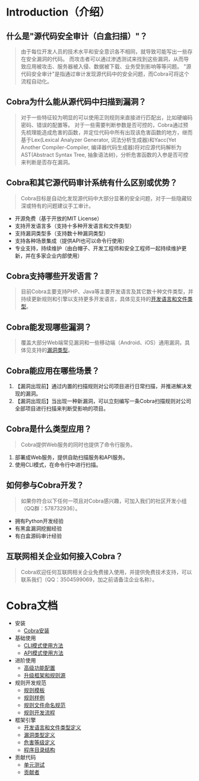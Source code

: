 # Introduction（介绍）

## 什么是"源代码安全审计（白盒扫描）"？
> 由于每位开发人员的技术水平和安全意识各不相同，就导致可能写出一些存在安全漏洞的代码。
> 而攻击者可以通过渗透测试来找到这些漏洞，从而导致应用被攻击、服务器被入侵、数据被下载、业务受到影响等等问题。
> "源代码安全审计"是指通过审计发现源代码中的安全问题，而Cobra可将这个流程自动化。

## Cobra为什么能从源代码中扫描到漏洞？
> 对于一些特征较为明显的可以使用正则规则来直接进行匹配出，比如硬编码密码、错误的配置等。
> 对于一些需要判断参数是否可控的，Cobra通过预先梳理能造成危害的函数，并定位代码中所有出现该危害函数的地方，继而基于Lex(Lexical Analyzer Generator, 词法分析生成器)和Yacc(Yet Another Compiler-Compiler, 编译器代码生成器)将对应源代码解析为AST(Abstract Syntax Tree, 抽象语法树)，分析危害函数的入参是否可控来判断是否存在漏洞。

## Cobra和其它源代码审计系统有什么区别或优势？
> Cobra目标是自动化发现源代码中大部分显著的安全问题，对于一些隐藏较深或特有的问题建议手工审计。

- 开源免费（基于开放的MIT License）
- 支持开发语言多（支持十多种开发语言和文件类型）
- 支持漏洞类型多（支持数十种漏洞类型）
- 支持各种场景集成（提供API也可以命令行使用）
- 专业支持，持续维护（由白帽子、开发工程师和安全工程师一起持续维护更新，并在多家企业内部使用）

## Cobra支持哪些开发语言？
> 目前Cobra主要支持PHP、Java等主要开发语言及其它数十种文件类型，并持续更新规则和引擎以支持更多开发语言，具体见支持的[开发语言和文件类型](https://wufeifei.github.io/cobra/languages)。

## Cobra能发现哪些漏洞？
> 覆盖大部分Web端常见漏洞和一些移动端（Android、iOS）通用漏洞，具体见支持的[漏洞类型](https://wufeifei.github.io/cobra/labels)。

## Cobra能应用在哪些场景？
1. 【漏洞出现前】通过内置的扫描规则对公司项目进行日常扫描，并推进解决发现的漏洞。
2. 【漏洞出现后】当出现一种新漏洞，可以立刻编写一条Cobra扫描规则对公司全部项目进行扫描来判断受影响的项目。

## Cobra是什么类型应用？
> Cobra提供Web服务的同时也提供了命令行服务。

1. 部署成Web服务，提供自助扫描服务和API服务。
2. 使用CLI模式，在命令行中进行扫描。

## 如何参与Cobra开发？
> 如果你符合以下任何一项且对Cobra感兴趣，可加入我们的社区开发小组（QQ群：578732936）。

- 拥有Python开发经验
- 有黑盒漏洞挖掘经验
- 有白盒源码审计经验

## 互联网相关企业如何接入Cobra？
> Cobra欢迎任何互联网相关企业免费接入使用，并提供免费技术支持，可以联系我们（QQ：3504599069，加之前请备注企业名称）。

# Cobra文档
- 安装
    - [Cobra安装](https://wufeifei.github.io/cobra/installation)
- 基础使用
    - [CLI模式使用方法](https://wufeifei.github.io/cobra/cli)
    - [API模式使用方法](https://wufeifei.github.io/cobra/api)
- 进阶使用
    - [高级功能配置](https://wufeifei.github.io/cobra/config)
    - [升级框架和规则源](https://wufeifei.github.io/cobra/upgrade)
- 规则开发规范
    - [规则模板](https://wufeifei.github.io/cobra/rule_template)
    - [规则样例](https://wufeifei.github.io/cobra/rule_demo)
    - [规则文件命名规范](https://wufeifei.github.io/cobra/rule_name)
    - [规则开发流程](https://wufeifei.github.io/cobra/rule_flow)
- 框架引擎
    - [开发语言和文件类型定义](https://wufeifei.github.io/cobra/languages)
    - [漏洞类型定义](https://wufeifei.github.io/cobra/labels)
    - [危害等级定义](https://wufeifei.github.io/cobra/level)
    - [程序目录结构](https://wufeifei.github.io/cobra/tree)
- 贡献代码
    - [单元测试](https://wufeifei.github.io/cobra/test)
    - [贡献者](https://wufeifei.github.io/cobra/contributors)